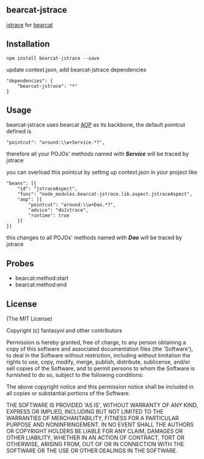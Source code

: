## bearcat-jstrace
[jstrace](https://github.com/jstrace/jstrace) for [bearcat](https://github.com/bearcatnode/bearcat)  

## Installation
```
npm install bearcat-jstrace --save
```

update context.json, add bearcat-jstrace dependencies    
```
"dependencies": {
	"bearcat-jstrace": "*"
}
```

## Usage
bearcat-jstrace uses bearcat [AOP](https://github.com/bearcatnode/bearcat/wiki/Aspect-Object-Programming) as its backbone, the default pointcut defined is  
```
"pointcut": "around:\\w+Service.*?",
```

therefore all your POJOs' methods named with ***Service*** will be traced by jstrace  

you can overload this pointcut by setting up context.json in your project like  
```
"beans": [{
	"id": "jstraceAspect",
	"func": "node_modules.bearcat-jstrace.lib.aspect.jstraceAspect",
	"aop": [{
		"pointcut": "around:\\w+Dao.*?",
		"advice": "doJstrace",
		"runtime": true
	}]
}]
```

this changes to all POJOs' methods named with ***Dao*** will be traced by jstrace  

## Probes
* bearcat:method:start
* bearcat:method:end

## License

(The MIT License)

Copyright (c) fantasyni and other contributors

Permission is hereby granted, free of charge, to any person obtaining
a copy of this software and associated documentation files (the
'Software'), to deal in the Software without restriction, including
without limitation the rights to use, copy, modify, merge, publish,
distribute, sublicense, and/or sell copies of the Software, and to
permit persons to whom the Software is furnished to do so, subject to
the following conditions:

The above copyright notice and this permission notice shall be
included in all copies or substantial portions of the Software.

THE SOFTWARE IS PROVIDED 'AS IS', WITHOUT WARRANTY OF ANY KIND,
EXPRESS OR IMPLIED, INCLUDING BUT NOT LIMITED TO THE WARRANTIES OF
MERCHANTABILITY, FITNESS FOR A PARTICULAR PURPOSE AND NONINFRINGEMENT.
IN NO EVENT SHALL THE AUTHORS OR COPYRIGHT HOLDERS BE LIABLE FOR ANY
CLAIM, DAMAGES OR OTHER LIABILITY, WHETHER IN AN ACTION OF CONTRACT,
TORT OR OTHERWISE, ARISING FROM, OUT OF OR IN CONNECTION WITH THE
SOFTWARE OR THE USE OR OTHER DEALINGS IN THE SOFTWARE.
